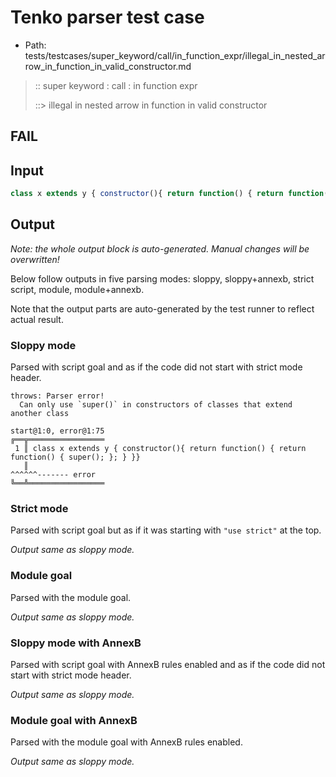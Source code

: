 # Tenko parser test case

- Path: tests/testcases/super_keyword/call/in_function_expr/illegal_in_nested_arrow_in_function_in_valid_constructor.md

> :: super keyword : call : in function expr
>
> ::> illegal in nested arrow in function in valid constructor
## FAIL

## Input


`````js
class x extends y { constructor(){ return function() { return function() { super(); }; } }}
`````

## Output

_Note: the whole output block is auto-generated. Manual changes will be overwritten!_

Below follow outputs in five parsing modes: sloppy, sloppy+annexb, strict script, module, module+annexb.

Note that the output parts are auto-generated by the test runner to reflect actual result.

### Sloppy mode

Parsed with script goal and as if the code did not start with strict mode header.

`````
throws: Parser error!
  Can only use `super()` in constructors of classes that extend another class

start@1:0, error@1:75
╔══╦═════════════════
 1 ║ class x extends y { constructor(){ return function() { return function() { super(); }; } }}
   ║                                                                            ^^^^^^------- error
╚══╩═════════════════

`````

### Strict mode

Parsed with script goal but as if it was starting with `"use strict"` at the top.

_Output same as sloppy mode._

### Module goal

Parsed with the module goal.

_Output same as sloppy mode._

### Sloppy mode with AnnexB

Parsed with script goal with AnnexB rules enabled and as if the code did not start with strict mode header.

_Output same as sloppy mode._

### Module goal with AnnexB

Parsed with the module goal with AnnexB rules enabled.

_Output same as sloppy mode._
